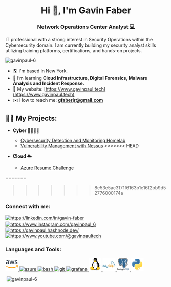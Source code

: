 <h1 align="center">Hi 👋, I'm Gavin Faber</h1>
<h3 align="center">Network Operations Center Analyst 💻</h3>

<p>IT professional with a strong interest in Security Operations within the Cybersecurity domain. I am currently building my security analyst skills utilizing training platforms, certifications, and hands-on projects.</p>

<p align="left"> <img src="https://komarev.com/ghpvc/?username=gavinpaul-6&label=Profile%20views&color=0e75b6&style=flat" alt="gavinpaul-6" /> </p>

- 🌎 I'm based in New York.
- 🧠 I’m learning **Cloud Infrastructure, Digital Forensics, Malware Analysis and Incident Response.**
- 📝 My website: [https://www.gavinpaul.tech](https://www.gavinpaul.tech)
- ✉️ How to reach me: **gfaberjr@gmail.com**

<h2>👨‍💻 My Projects:</h2>

- <b>Cyber 👨🏽‍💻🔎</b>
  - [Cybersecurity Detection and Monitoring Homelab](https://github.com/gavinpaul-6/SOC-Lab)
  - [Vulnerability Management with Nessus](https://github.com/gavinpaul-6/Vulnerability-Management-using-Nessus)
<<<<<<< HEAD
 
- <b>Cloud ☁️</b>
  - [Azure Resume Challenge](https://github.com/gavinpaul-6/azure-resume)

=======
>>>>>>> 8e53e5ac3171f6163b1e16f2bb9d52776000174a

<h3 align="left">Connect with me:</h3>
<p align="left">
<a href="https://linkedin.com/in/https://linkedin.com/in/gavin-faber" target="blank"><img align="center" src="https://raw.githubusercontent.com/rahuldkjain/github-profile-readme-generator/master/src/images/icons/Social/linked-in-alt.svg" alt="https://linkedin.com/in/gavin-faber" height="30" width="40" /></a>
<a href="https://instagram.com/https://www.instagram.com/gavinpaul_6" target="blank"><img align="center" src="https://raw.githubusercontent.com/rahuldkjain/github-profile-readme-generator/master/src/images/icons/Social/instagram.svg" alt="https://www.instagram.com/gavinpaul_6" height="30" width="40" /></a>
<a href="https://hashnode.com/https://gavinpaul.hashnode.dev/" target="blank"><img align="center" src="https://raw.githubusercontent.com/rahuldkjain/github-profile-readme-generator/master/src/images/icons/Social/hashnode.svg" alt="https://gavinpaul.hashnode.dev/" height="30" width="40" /></a>
<a href="https://www.youtube.com/c/https://www.youtube.com/@gavinpaultech" target="blank"><img align="center" src="https://raw.githubusercontent.com/rahuldkjain/github-profile-readme-generator/master/src/images/icons/Social/youtube.svg" alt="https://www.youtube.com/@gavinpaultech" height="30" width="40" /></a>
</p>

<h3 align="left">Languages and Tools:</h3>
<p align="left"> <a href="https://aws.amazon.com" target="_blank" rel="noreferrer"> <img src="https://raw.githubusercontent.com/devicons/devicon/master/icons/amazonwebservices/amazonwebservices-original-wordmark.svg" alt="aws" width="40" height="40"/> </a> <a href="https://azure.microsoft.com/en-in/" target="_blank" rel="noreferrer"> <img src="https://www.vectorlogo.zone/logos/microsoft_azure/microsoft_azure-icon.svg" alt="azure" width="40" height="40"/> </a> <a href="https://www.gnu.org/software/bash/" target="_blank" rel="noreferrer"> <img src="https://www.vectorlogo.zone/logos/gnu_bash/gnu_bash-icon.svg" alt="bash" width="40" height="40"/> </a> <a href="https://git-scm.com/" target="_blank" rel="noreferrer"> <img src="https://www.vectorlogo.zone/logos/git-scm/git-scm-icon.svg" alt="git" width="40" height="40"/> </a> <a href="https://grafana.com" target="_blank" rel="noreferrer"> <img src="https://www.vectorlogo.zone/logos/grafana/grafana-icon.svg" alt="grafana" width="40" height="40"/> </a> <a href="https://www.linux.org/" target="_blank" rel="noreferrer"> <img src="https://raw.githubusercontent.com/devicons/devicon/master/icons/linux/linux-original.svg" alt="linux" width="40" height="40"/> </a> <a href="https://www.mysql.com/" target="_blank" rel="noreferrer"> <img src="https://raw.githubusercontent.com/devicons/devicon/master/icons/mysql/mysql-original-wordmark.svg" alt="mysql" width="40" height="40"/> </a> <a href="https://www.postgresql.org" target="_blank" rel="noreferrer"> <img src="https://raw.githubusercontent.com/devicons/devicon/master/icons/postgresql/postgresql-original-wordmark.svg" alt="postgresql" width="40" height="40"/> </a> <a href="https://www.python.org" target="_blank" rel="noreferrer"> <img src="https://raw.githubusercontent.com/devicons/devicon/master/icons/python/python-original.svg" alt="python" width="40" height="40"/> </a> </p>



<p>&nbsp;<img align="center" src="https://github-readme-stats.vercel.app/api?username=gavinpaul-6&show_icons=true&locale=en" alt="gavinpaul-6" /></p>
